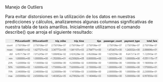 Manejo de Outliers

Para evitar distorsiones en la utilización de los datos en nuestras predicciones y cálculos, analizaremos algunas columnas significativas de nuestra tabla de taxis amarillos.
Inicialmente utilizamos el comando describe() que arroja el siguiente resultado:


![Comando describe()](image-1.png)